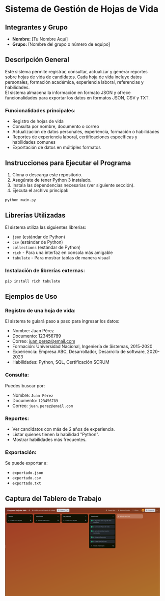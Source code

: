 # Sistema de Gestión de Hojas de Vida

## Integrantes y Grupo
- **Nombre:** [Tu Nombre Aquí]  
- **Grupo:** [Nombre del grupo o número de equipo]

## Descripción General

Este sistema permite registrar, consultar, actualizar y generar reportes sobre hojas de vida de candidatos. Cada hoja de vida incluye datos personales, formación académica, experiencia laboral, referencias y habilidades.  
El sistema almacena la información en formato JSON y ofrece funcionalidades para exportar los datos en formatos JSON, CSV y TXT.

### Funcionalidades principales:
- Registro de hojas de vida
- Consulta por nombre, documento o correo
- Actualización de datos personales, experiencia, formación o habilidades
- Reportes de experiencia laboral, certificaciones específicas y habilidades comunes
- Exportación de datos en múltiples formatos

## Instrucciones para Ejecutar el Programa

1. Clona o descarga este repositorio.
2. Asegúrate de tener Python 3 instalado.
3. Instala las dependencias necesarias (ver siguiente sección).
4. Ejecuta el archivo principal:

```bash
python main.py
```

## Librerías Utilizadas

El sistema utiliza las siguientes librerías:

- `json` (estándar de Python)
- `csv` (estándar de Python)
- `collections` (estándar de Python)
- `rich` - Para una interfaz en consola más amigable
- `tabulate` - Para mostrar tablas de manera visual

### Instalación de librerías externas:

```bash
pip install rich tabulate
```

## Ejemplos de Uso

### Registro de una hoja de vida:
El sistema te guiará paso a paso para ingresar los datos:
- Nombre: Juan Pérez
- Documento: 123456789
- Correo: juan.perez@email.com
- Formación: Universidad Nacional, Ingeniería de Sistemas, 2015-2020
- Experiencia: Empresa ABC, Desarrollador, Desarrollo de software, 2020-2023
- Habilidades: Python, SQL, Certificación SCRUM

### Consulta:
Puedes buscar por:
- Nombre: `Juan Pérez`
- Documento: `123456789`
- Correo: `juan.perez@email.com`

### Reportes:
- Ver candidatos con más de 2 años de experiencia.
- Listar quienes tienen la habilidad "Python".
- Mostrar habilidades más frecuentes.

### Exportación:
Se puede exportar a:
- `exportado.json`
- `exportado.csv`
- `exportado.txt`

## Captura del Tablero de Trabajo

![Captura de Ejemplo](Tablero.png)
